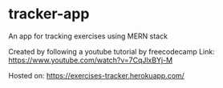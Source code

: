 # tracker-app
An app for tracking exercises using MERN stack

Created by following a youtube tutorial by freecodecamp
Link: https://www.youtube.com/watch?v=7CqJlxBYj-M

Hosted on: 
https://exercises-tracker.herokuapp.com/
